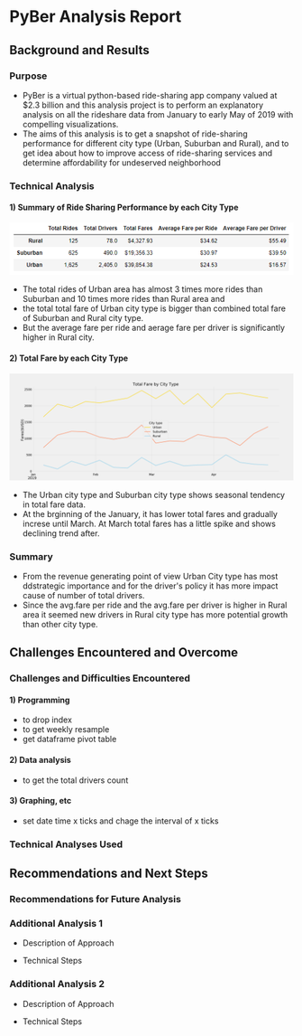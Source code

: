 # PyBer Analysis Report

## Background and Results

### Purpose

- PyBer is a virtual python-based ride-sharing app company valued at $2.3 billion and this analysis project is to 
perform an explanatory analysis on all the rideshare data from January to early May of 2019 with compelling visualizations. 
- The aims of this analysis is to get a snapshot of ride-sharing performance for different city type (Urban, Suburban and Rural), 
and to get idea about how to improve access of ride-sharing services and determine affordability for undeserved neighborhood

### Technical Analysis

#### 1) Summary of Ride Sharing Performance by each City Type 
![SummaryDF](https://github.com/Juuune/PyBer_Analysis/blob/master/analysis/SummaryDF.PNG)

- The total rides of Urban area has almost 3 times more rides than Suburban and 10 times more rides than Rural area and 
- the total total fare of Urban city type is bigger than combined total fare of Suburban and Rural city type. 
- But the average fare per ride and aerage fare per driver is significantly higher in Rural city.
 
#### 2) Total Fare by each City Type
![Total_Fare_by_CityType](https://github.com/Juuune/PyBer_Analysis/blob/master/analysis/Total_Fare_by_CityType.png)

- The Urban city type and Suburban city type shows seasonal tendency in total fare data. 
- At the brginning of the January, it has lower total fares and gradually increse until March. At March total fares has a little spike and shows declining trend after. 

### Summary
- From the revenue generating point of view Urban City type has most ddstrategic importance and for the driver's policy it has more impact cause of number of total drivers. 
- Since the avg.fare per ride and the avg.fare per driver is higher in Rural area it seemed new drivers in Rural city type has more potential growth than other city type.


## Challenges Encountered and Overcome

### Challenges and Difficulties Encountered

#### 1) Programming
 - to drop index 
 - to get weekly resample 
 - get dataframe pivot table 
 
#### 2) Data analysis
 - to get the total drivers count 

#### 3) Graphing, etc
 - set date time x ticks and chage the interval of x ticks 
 
### Technical Analyses Used



## Recommendations and Next Steps

### Recommendations for Future Analysis

### Additional Analysis 1

* Description of Approach

* Technical Steps

### Additional Analysis 2

* Description of Approach

* Technical Steps
